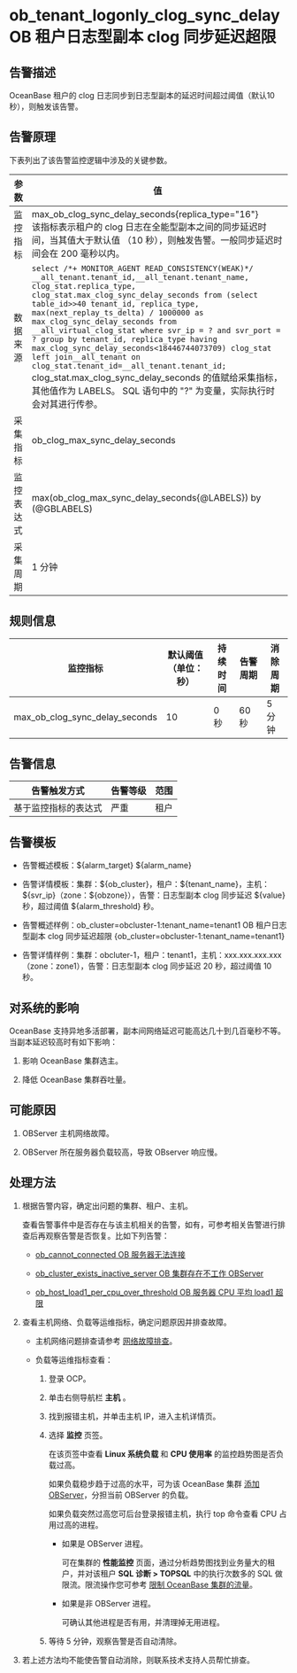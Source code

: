 ob_tenant_logonly_clog_sync_delay OB 租户日志型副本 clog 同步延迟超限
=============================================================================

告警描述
-------------------------

OceanBase 租户的 clog 日志同步到日志型副本的延迟时间超过阈值（默认10 秒），则触发该告警。

告警原理
-------------------------

下表列出了该告警监控逻辑中涉及的关键参数。

|  参数   |                                                                                                                                                                                                                                                                                                                                                  值                                                                                                                                                                                                                                                                                                                                                  |
|-------|-----------------------------------------------------------------------------------------------------------------------------------------------------------------------------------------------------------------------------------------------------------------------------------------------------------------------------------------------------------------------------------------------------------------------------------------------------------------------------------------------------------------------------------------------------------------------------------------------------------------------------------------------------------------------------------------------------|
| 监控指标  | max_ob_clog_sync_delay_seconds{replica_type="16"} </br> 该指标表示租户的 clog 日志在全能型副本之间的同步延迟时间，当其值大于默认值 （10 秒），则触发告警。一般同步延迟时间会在 200 毫秒以内。                                                                                                                                                                                                                                                                                                                                                                                                                                                                                                                                                |
| 数据来源  | ```select /*+ MONITOR_AGENT READ_CONSISTENCY(WEAK)*/  __all_tenant.tenant_id,__all_tenant.tenant_name, clog_stat.replica_type, clog_stat.max_clog_sync_delay_seconds from (select table_id>>40 tenant_id, replica_type, max(next_replay_ts_delta) / 1000000 as max_clog_sync_delay_seconds from __all_virtual_clog_stat where svr_ip = ? and svr_port = ? group by tenant_id, replica_type having max_clog_sync_delay_seconds<18446744073709) clog_stat left join__all_tenant on clog_stat.tenant_id=__all_tenant.tenant_id; ``` </br>  clog_stat.max_clog_sync_delay_seconds 的值赋给采集指标，其他值作为 LABELS。 SQL 语句中的 "?" 为变量，实际执行时会对其进行传参。 |
| 采集指标  | ob_clog_max_sync_delay_seconds                                                                                                                                                                                                                                                                                                                                                                                                                                                                                                                                                                                                                                                                      |
| 监控表达式 | max(ob_clog_max_sync_delay_seconds{@LABELS}) by (@GBLABELS)                                                                                                                                                                                                                                                                                                                                                                                                                                                                                                                                                                                                                                         |
| 采集周期  | 1 分钟                                                                                                                                                                                                                                                                                                                                                                                                                                                                                                                                                                                                                                                                                                |

规则信息
-------------------------

|              监控指标              | 默认阈值（单位：秒） | 持续时间 | 告警周期 | 消除周期 |
|--------------------------------|------------|------|------|------|
| max_ob_clog_sync_delay_seconds | 10         | 0 秒  | 60 秒 | 5 分钟 |

告警信息
-------------------------

|   告警触发方式   | 告警等级 | 范围 |
|------------|------|----|
| 基于监控指标的表达式 | 严重   | 租户 |

告警模板
-------------------------

* 告警概述模板：\${alarm_target} ${alarm_name}

* 告警详情模板：集群：\${ob_cluster}，租户：\${tenant_name}，主机：\${svr_ip}（zone：\${obzone}），告警：日志型副本 clog 同步延迟 \${value} 秒，超过阈值 \${alarm_threshold} 秒。

* 告警概述样例：ob_cluster=obcluster-1:tenant_name=tenant1 OB 租户日志型副本 clog 同步延迟超限 {ob_cluster=obcluster-1:tenant_name=tenant1}

* 告警详情样例：集群：obcluter-1，租户：tenant1，主机：xxx.xxx.xxx.xxx（zone：zone1），告警：日志型副本 clog 同步延迟 20 秒，超过阈值 10 秒。

对系统的影响
---------------------------

OceanBase 支持异地多活部署，副本间网络延迟可能高达几十到几百毫秒不等。当副本延迟较高时有如下影响：

1. 影响 OceanBase 集群选主。

2. 降低 OceanBase 集群吞吐量。

可能原因
-------------------------

1. OBServer 主机网络故障。

2. OBServer 所在服务器负载较高，导致 OBserver 响应慢。

处理方法
-------------------------

1. 根据告警内容，确定出问题的集群、租户、主机。

   查看告警事件中是否存在与该主机相关的告警，如有，可参考相关告警进行排查后再观察告警是否恢复。比如下列告警：
   * [ob_cannot_connected OB 服务器无法连接](1.ob_cannot_connected.md)

   * [ob_cluster_exists_inactive_server OB 集群存在不工作 OBServer](4.ob_cluster_exists_inactive_server.md)

   * [ob_host_load1_per_cpu_over_threshold OB 服务器 CPU 平均 load1 超限](18.ob_host_load1_per_cpu_over_threshold.md)

2. 查看主机网络、负载等运维指标，确定问题原因并排查故障。

   * 主机网络问题排查请参考 [网络故障排查](../5.appendix/6.network-troubleshooting.md)。

   * 负载等运维指标查看：

     1. 登录 OCP。

     2. 单击右侧导航栏 **主机** 。

     3. 找到报错主机，并单击主机 IP，进入主机详情页。

     4. 选择 **监控** 页签。

        在该页签中查看 **Linux 系统负载** 和 **CPU 使用率** 的监控趋势图是否负载过高。

        如果负载稳步趋于过高的水平，可为该 OceanBase 集群 [添加 OBServer](../../4.user-guide-2/4.cluster-features/2.basic-operations/7.manage-observer/1.add-an-observer.md)，分担当前 OBServer 的负载。

        如果负载突然过高您可后台登录报错主机，执行 top 命令查看 CPU 占用过高的进程。
        * 如果是 OBServer 进程。

          可在集群的 **性能监控** 页面，通过分析趋势图找到业务量大的租户，并对该租户 **SQL 诊断 \> TOPSQL** 中的执行次数多的 SQL 做限流。限流操作您可参考 [限制 OceanBase 集群的流量](../5.appendix/5.limit-the-inbound-traffic-of-the-oceanbase-cluster.md)。

        * 如果是非 OBServer 进程。

          可确认其他进程是否有用，并清理掉无用进程。

     5. 等待 5 分钟，观察告警是否自动清除。

3. 若上述方法均不能使告警自动消除，则联系技术支持人员帮忙排查。
